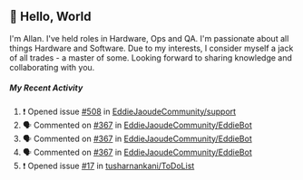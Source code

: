 ## :wave: Hello, World

I'm Allan. I've held roles in Hardware, Ops and QA. I'm passionate about all things Hardware and Software. Due to my interests, I consider myself a jack of all trades - a master of some. Looking forward to sharing knowledge and collaborating with you.

##### My Recent Activity
<!--START_SECTION:activity-->
1. ❗️ Opened issue [#508](https://github.com/EddieJaoudeCommunity/support/issues/508) in [EddieJaoudeCommunity/support](https://github.com/EddieJaoudeCommunity/support)
2. 🗣 Commented on [#367](https://github.com/EddieJaoudeCommunity/EddieBot/issues/367) in [EddieJaoudeCommunity/EddieBot](https://github.com/EddieJaoudeCommunity/EddieBot)
3. 🗣 Commented on [#367](https://github.com/EddieJaoudeCommunity/EddieBot/issues/367) in [EddieJaoudeCommunity/EddieBot](https://github.com/EddieJaoudeCommunity/EddieBot)
4. 🗣 Commented on [#367](https://github.com/EddieJaoudeCommunity/EddieBot/issues/367) in [EddieJaoudeCommunity/EddieBot](https://github.com/EddieJaoudeCommunity/EddieBot)
5. ❗️ Opened issue [#17](https://github.com/tusharnankani/ToDoList/issues/17) in [tusharnankani/ToDoList](https://github.com/tusharnankani/ToDoList)
<!--END_SECTION:activity-->

<!--
**AllanRegush/AllanRegush** is a ✨ _special_ ✨ repository because its `README.md` (this file) appears on your GitHub profile.

Here are some ideas to get you started:

- 🔭 I’m currently working on ...
- 🌱 I’m currently learning ...
- 👯 I’m looking to collaborate on ...
- 🤔 I’m looking for help with ...
- 💬 Ask me about ...
- 📫 How to reach me: ...
- 😄 Pronouns: ...
- ⚡ Fun fact: ...
-->
